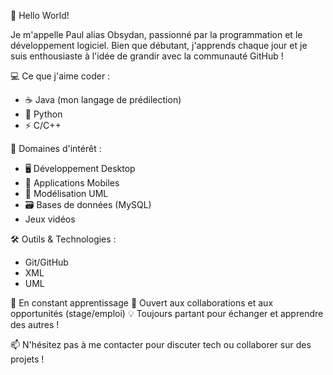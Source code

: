 👋 Hello World! 

Je m'appelle Paul alias Obsydan, passionné par la programmation et le développement logiciel. Bien que débutant, j'apprends chaque jour et je suis enthousiaste à l'idée de grandir avec la communauté GitHub ! 

💻 Ce que j'aime coder :
- ☕ Java (mon langage de prédilection)
- 🐍 Python
- ⚡ C/C++

🔧 Domaines d'intérêt :
- 🖥️ Développement Desktop
- 📱 Applications Mobiles
- 📐 Modélisation UML
- 🗃️ Bases de données (MySQL)
- Jeux vidéos

🛠️ Outils & Technologies :
- Git/GitHub
- XML
- UML

🌱 En constant apprentissage
🤝 Ouvert aux collaborations et aux opportunités (stage/emploi)
💡 Toujours partant pour échanger et apprendre des autres !

📫 N'hésitez pas à me contacter pour discuter tech ou collaborer sur des projets !
